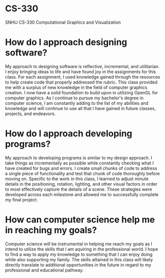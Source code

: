 # CS-330
SNHU CS-330 Computational Graphics and Visualization

# How do I approach designing software?
My approach to designing software is reflective, incremental, and utilitarian. I enjoy bringing ideas to life and have found joy in the assignments for this class. For each assignment, I used knowledge gained through the resources to help create code that properly addressed the rubric. This class provided me with a surplus of new knowledge in the field of computer graphics creation. I now have a solid foundation to build upon in utilizing OpenGL for computer graphics. As I continue to pursue my bachelor's degree in computer science, I am constantly adding to the list of my abilities and knowledge and will continue to use all that I have gained in future classes, projects, and endeavors.

# How do I approach developing programs?
My approach to developing programs is similar to my design approach. I take things as incrementally as possible while constantly checking what I have created for bugs and errors. I create small chunks of code to address a single piece of functionality and test that chunk of code thoroughly before moving on. Specific to the work in this class, I learned to adjust minute details in the positioning, rotation, lighting, and other visual factors in order to most effectively capture the details of a scene. These strategies were developed across each milestone and allowed me to successfully complete my final project.

# How can computer science help me in reaching my goals?
Computer science will be instrumental in helping me reach my goals as I intend to utilize the skills that I am aquiring in the professional world. I hope to find a way to apply my knowledge to something that I can enjoy doing while also supporting my family. The skills attained in this class will likely directly translate to additional opportunities in the future in regard to my professional and educational pathway.
